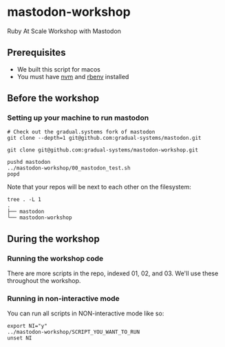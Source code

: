 # mastodon-workshop
Ruby At Scale Workshop with Mastodon

## Prerequisites

* We built this script for macos
* You must have [nvm](https://github.com/nvm-sh/nvm#install--update-script) and [rbenv](https://github.com/rbenv/rbenv#installation) installed

## Before the workshop

### Setting up your machine to run mastodon

```
# Check out the gradual.systems fork of mastodon
git clone --depth=1 git@github.com:gradual-systems/mastodon.git 

git clone git@github.com:gradual-systems/mastodon-workshop.git

pushd mastodon
../mastodon-workshop/00_mastodon_test.sh
popd
```

Note that your repos will be next to each other on the filesystem:
```
tree . -L 1
.
├── mastodon
└── mastodon-workshop
```

## During the workshop

### Running the workshop code

There are more scripts in the repo, indexed 01, 02, and 03. We'll use these throughout the workshop.

### Running in non-interactive mode

You can run all scripts in NON-interactive mode like so:

```
export NI="y"
../mastodon-workshop/SCRIPT_YOU_WANT_TO_RUN
unset NI
```
